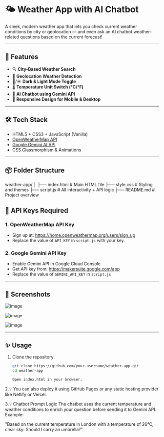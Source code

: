 # 🌤️ Weather App with AI Chatbot

A sleek, modern weather app that lets you check current weather conditions by city or geolocation — and even ask an AI chatbot weather-related questions based on the current forecast!

---

## 🚀 Features

- 🔍 **City-Based Weather Search**
- 📍 **Geolocation Weather Detection**
- 🌙/☀️ **Dark & Light Mode Toggle**
- 🌡️ **Temperature Unit Switch (°C/°F)**
- 💬 **AI Chatbot using Gemini API**
- 📱 **Responsive Design for Mobile & Desktop**

---

## 🛠️ Tech Stack

- HTML5 + CSS3 + JavaScript (Vanilla)
- [OpenWeatherMap API](https://openweathermap.org/api)
- [Google Gemini AI API](https://ai.google.dev/)
- CSS Glassmorphism & Animations

---

## 📦 Folder Structure
weather-app/
│
├── index.html # Main HTML file
├── style.css # Styling and themes
├── script.js # All interactivity + API logic
├── README.md # Project overview


## 🔑 API Keys Required

### 1. OpenWeatherMap API Key

- Sign up at: https://home.openweathermap.org/users/sign_up
- Replace the value of `API_KEY` in `script.js` with your key.

### 2. Google Gemini API Key

- Enable Gemini API in Google Cloud Console
- Get API key from: https://makersuite.google.com/app
- Replace the value of `GEMINI_API_KEY` in `script.js`

---

## 📸 Screenshots

![image](https://github.com/user-attachments/assets/4f71f985-c3b6-4cf9-a43c-626f3815b8d4)

![image](https://github.com/user-attachments/assets/85b99da7-39c3-4647-bc8c-959bbbbc3462)

![image](https://github.com/user-attachments/assets/71338324-b0bc-480d-a8ea-d2558dd913f5)



---

## ✨ Usage

1. Clone the repository:
   ```bash
   git clone https://github.com/your-username/weather-app.git
   cd weather-app

   Open index.html in your browser.

2.💡 You can also deploy it using GitHub Pages or any static hosting provider like Netlify or Vercel.

3.💡 Chatbot Prompt Logic
The chatbot uses the current temperature and weather conditions to enrich your question before sending it to Gemini API. Example:

"Based on the current temperature in London with a temperature of 26°C, clear sky: Should I carry an umbrella?"


